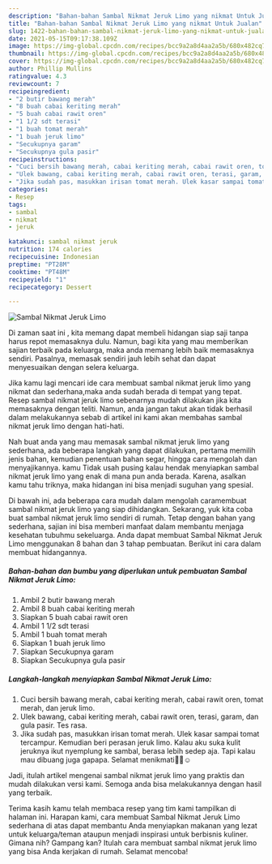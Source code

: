 ```yaml
---
description: "Bahan-bahan Sambal Nikmat Jeruk Limo yang nikmat Untuk Jualan"
title: "Bahan-bahan Sambal Nikmat Jeruk Limo yang nikmat Untuk Jualan"
slug: 1422-bahan-bahan-sambal-nikmat-jeruk-limo-yang-nikmat-untuk-jualan
date: 2021-05-15T09:17:38.109Z
image: https://img-global.cpcdn.com/recipes/bcc9a2a8d4aa2a5b/680x482cq70/sambal-nikmat-jeruk-limo-foto-resep-utama.jpg
thumbnail: https://img-global.cpcdn.com/recipes/bcc9a2a8d4aa2a5b/680x482cq70/sambal-nikmat-jeruk-limo-foto-resep-utama.jpg
cover: https://img-global.cpcdn.com/recipes/bcc9a2a8d4aa2a5b/680x482cq70/sambal-nikmat-jeruk-limo-foto-resep-utama.jpg
author: Phillip Mullins
ratingvalue: 4.3
reviewcount: 7
recipeingredient:
- "2 butir bawang merah"
- "8 buah cabai keriting merah"
- "5 buah cabai rawit oren"
- "1 1/2 sdt terasi"
- "1 buah tomat merah"
- "1 buah jeruk limo"
- "Secukupnya garam"
- "Secukupnya gula pasir"
recipeinstructions:
- "Cuci bersih bawang merah, cabai keriting merah, cabai rawit oren, tomat merah, dan jeruk limo."
- "Ulek bawang, cabai keriting merah, cabai rawit oren, terasi, garam, dan gula pasir. Tes rasa."
- "Jika sudah pas, masukkan irisan tomat merah. Ulek kasar sampai tomat tercampur. Kemudian beri perasan jeruk limo. Kalau aku suka kulit jeruknya ikut nyemplung ke sambal, berasa lebih sedep aja. Tapi kalau mau dibuang juga gapapa. Selamat menikmati🙏🏻☺️"
categories:
- Resep
tags:
- sambal
- nikmat
- jeruk

katakunci: sambal nikmat jeruk 
nutrition: 174 calories
recipecuisine: Indonesian
preptime: "PT28M"
cooktime: "PT48M"
recipeyield: "1"
recipecategory: Dessert

---
```



![Sambal Nikmat Jeruk Limo](https://img-global.cpcdn.com/recipes/bcc9a2a8d4aa2a5b/680x482cq70/sambal-nikmat-jeruk-limo-foto-resep-utama.jpg)

Di zaman  saat ini , kita memang dapat membeli hidangan siap saji tanpa harus repot memasaknya dulu. Namun, bagi kita yang mau memberikan sajian terbaik pada keluarga, maka anda memang lebih baik memasaknya sendiri. Pasalnya, memasak sendiri jauh lebih sehat dan dapat menyesuaikan dengan selera keluarga.

Jika kamu lagi mencari ide cara membuat sambal nikmat jeruk limo yang nikmat dan sederhana,maka anda sudah berada di tempat yang tepat. Resep sambal nikmat jeruk limo  sebenarnya mudah dilakukan jika kita memasaknya dengan teliti. Namun, anda jangan takut akan tidak berhasil dalam melakukannya 
sebab di artikel ini kami akan membahas sambal nikmat jeruk limo dengan hati-hati.  



Nah buat anda yang mau memasak sambal nikmat jeruk limo yang sederhana, ada beberapa langkah yang dapat dilakukan, pertama memilih jenis bahan, kemudian penentuan bahan segar, hingga cara mengolah dan menyajikannya. kamu Tidak usah pusing kalau hendak menyiapkan sambal nikmat jeruk limo yang enak di mana pun anda berada. Karena, asalkan kamu  tahu triknya, maka hidangan ini bisa menjadi suguhan yang spesial.

Di bawah ini, ada beberapa cara mudah dalam mengolah caramembuat sambal nikmat jeruk limo yang siap dihidangkan. Sekarang, yuk kita coba buat sambal nikmat jeruk limo sendiri di rumah. Tetap dengan bahan yang sederhana, sajian ini bisa memberi manfaat dalam membantu menjaga kesehatan tubuhmu sekeluarga. Anda dapat membuat Sambal Nikmat Jeruk Limo menggunakan 8 bahan dan 3 tahap pembuatan. Berikut ini cara dalam membuat hidangannya.

<!--inarticleads1-->

##### Bahan-bahan dan bumbu yang diperlukan untuk pembuatan Sambal Nikmat Jeruk Limo:

1. Ambil 2 butir bawang merah
1. Ambil 8 buah cabai keriting merah
1. Siapkan 5 buah cabai rawit oren
1. Ambil 1 1/2 sdt terasi
1. Ambil 1 buah tomat merah
1. Siapkan 1 buah jeruk limo
1. Siapkan Secukupnya garam
1. Siapkan Secukupnya gula pasir




<!--inarticleads2-->

##### Langkah-langkah menyiapkan Sambal Nikmat Jeruk Limo:

1. Cuci bersih bawang merah, cabai keriting merah, cabai rawit oren, tomat merah, dan jeruk limo.
1. Ulek bawang, cabai keriting merah, cabai rawit oren, terasi, garam, dan gula pasir. Tes rasa.
1. Jika sudah pas, masukkan irisan tomat merah. Ulek kasar sampai tomat tercampur. Kemudian beri perasan jeruk limo. Kalau aku suka kulit jeruknya ikut nyemplung ke sambal, berasa lebih sedep aja. Tapi kalau mau dibuang juga gapapa. Selamat menikmati🙏🏻☺️




Jadi, itulah artikel mengenai  sambal nikmat jeruk limo  yang praktis dan mudah dilakukan versi kami. Semoga anda bisa melakukannya dengan hasil yang terbaik. 

Terima kasih kamu telah membaca resep yang tim kami tampilkan di halaman ini. Harapan kami, cara membuat  Sambal Nikmat Jeruk Limo sederhana di atas dapat membantu Anda menyiapkan makanan yang lezat untuk keluarga/teman ataupun menjadi inspirasi untuk berbisnis kuliner. Gimana nih? Gampang kan? Itulah cara membuat sambal nikmat jeruk limo yang bisa Anda kerjakan di rumah. Selamat mencoba!

